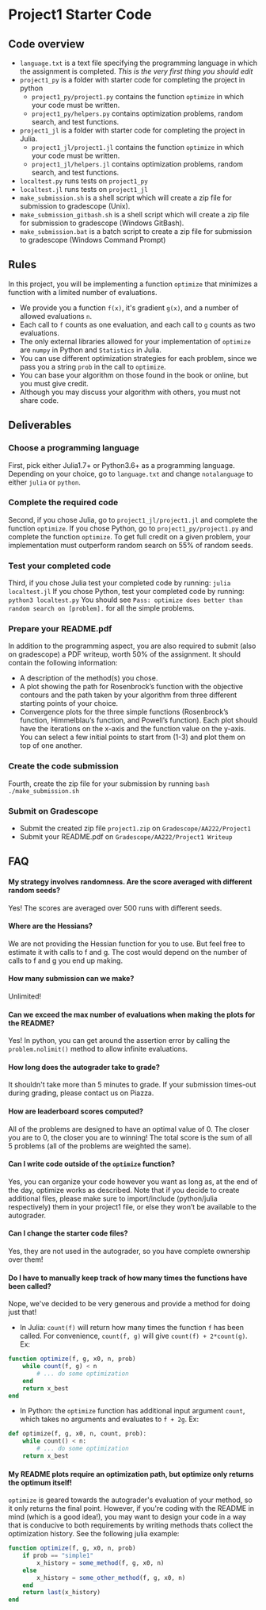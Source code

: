 # Project1 Starter Code

## Code overview
- `language.txt` is a text file specifying the programming language in which the assignment is completed. *This is the very first thing you should edit*
- `project1_py` is a folder with starter code for completing the project in python
    - `project1_py/project1.py` contains the function `optimize` in which your code must be written.
    - `project1_py/helpers.py` contains optimization problems, random search, and test functions.
- `project1_jl` is a folder with starter code for completing the project in Julia.
    - `project1_jl/project1.jl` contains the function `optimize` in which your code must be written.
    - `project1_jl/helpers.jl` contains optimization problems, random search, and test functions.
- `localtest.py` runs tests on `project1_py`
- `localtest.jl` runs tests on `project1_jl`
- `make_submission.sh` is a shell script which will create a zip file for submission to gradescope (Unix).
- `make_submission_gitbash.sh` is a shell script which will create a zip file for submission to gradescope (Windows GitBash).
- `make_submission.bat` is a batch script to create a zip file for submission to gradescope (Windows Command Prompt)


## Rules
In this project, you will be implementing a function `optimize` that minimizes a function with a limited number of evaluations.
- We provide you a function `f(x)`, it's gradient `g(x)`, and a number of allowed evaluations `n`.
- Each call to `f` counts as one evaluation, and each call to `g` counts as two evaluations.
- The only external libraries allowed for your implementation of `optimize` are `numpy` in Python and `Statistics` in Julia.
- You can use different optimization strategies for each problem, since we pass you a string `prob` in the call to `optimize`.
- You can base your algorithm on those found in the book or online, but you must give credit.
- Although you may discuss your algorithm with others, you must not share code.


## Deliverables

### Choose a programming language
First, pick either Julia1.7+ or Python3.6+ as a programming language. Depending on your choice, go to `language.txt` and change `notalanguage` to either `julia` or `python`.

### Complete the required code
Second, if you chose Julia, go to `project1_jl/project1.jl` and complete the function `optimize`. If you chose Python, go to `project1_py/project1.py` and complete the function `optimize`.
To get full credit on a given problem, your implementation must outperform random search on 55% of random seeds.

### Test your completed code
Third, if you chose Julia test your completed code by running:
`julia localtest.jl`
If you chose Python, test your completed code by running:
`python3 localtest.py`
You should see `Pass: optimize does better than random search on [problem].` for all the simple problems.

### Prepare your README.pdf
In addition to the programming aspect, you are also required to submit (also on gradescope) a PDF writeup, worth 50% of the assignment. It should contain the following information:
- A description of the method(s) you chose.
- A plot showing the path for Rosenbrock’s function with the objective contours and the path taken by your algorithm from three different starting points of your choice.
- Convergence plots for the three simple functions (Rosenbrock’s function, Himmelblau’s function, and Powell’s function). Each plot should have the iterations on the x-axis and the function value on the y-axis. You can select a few initial points to start from (1-3) and plot them on top of one another. 

### Create the code submission
Fourth, create the zip file for your submission by running
`bash ./make_submission.sh`

### Submit on Gradescope
- Submit the created zip file `project1.zip` on `Gradescope/AA222/Project1`
- Submit your README.pdf on `Gradescope/AA222/Project1 Writeup`


## FAQ

#### My strategy involves randomness. Are the score averaged with different random seeds?
Yes! The scores are averaged over 500 runs with different seeds.

#### Where are the Hessians?
We are not providing the Hessian function for you to use. But feel free to estimate it with calls to f and g. The cost would depend on the number of calls to f and g you end up making.

#### How many submission can we make?
Unlimited!

#### Can we exceed the max number of evaluations when making the plots for the README?
Yes! In python, you can get around the assertion error by calling the `problem.nolimit()` method to allow infinite evaluations.

#### How long does the autograder take to grade?
It shouldn't take more than 5 minutes to grade. If your submission times-out during grading, please contact us on Piazza.

#### How are leaderboard scores computed?
All of the problems are designed to have an optimal value of 0. The closer you are to 0, the closer you are to winning! The total score is the sum of all 5 problems (all of the problems are weighted the same).

#### Can I write code outside of the `optimize` function?
Yes, you can organize your code however you want as long as, at the end of the day, optimize works as described. Note that if you decide to create additional files, please make sure to import/include (python/julia respectively) them in your project1 file, or else they won’t be available to the autograder.

#### Can I change the starter code files?
Yes, they are not used in the autograder, so you have complete ownership over them!

#### Do I have to manually keep track of how many times the functions have been called?
Nope, we've decided to be very generous and provide a method for doing just that!

- In Julia:
`count(f)` will return how many times the function `f` has been called. For convenience, `count(f, g)` will give `count(f) + 2*count(g)`. Ex:
```julia
function optimize(f, g, x0, n, prob)
    while count(f, g) < n
        # ... do some optimization
    end
    return x_best
end
```

- In Python: the `optimize` function has additional input argument `count`, which takes no arguments and evaluates to `f + 2g`. Ex:
```python
def optimize(f, g, x0, n, count, prob):
    while count() < n:
        # ... do some optimization
    return x_best
```

#### My README plots require an optimization path, but optimize only returns the optimum itself!
`optimize` is geared towards the autograder's evaluation of your method, so it only returns the final point. However, if you're coding with the README in mind (which is a good idea!), you may want to design your code in a way that is conducive to both requirements by writing methods thats collect the optimization history. See the following julia example:
```julia
function optimize(f, g, x0, n, prob)
    if prob == "simple1"
        x_history = some_method(f, g, x0, n)
    else
        x_history = some_other_method(f, g, x0, n)
    end
    return last(x_history)
end
```
